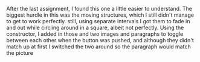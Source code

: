 After the last assignment, I found this one a little easier to understand. The biggest hurdle in this was the moving structures, which I still didn't manage to get to work perfectly. still, using separate intervals I got them to fade in and out while circling around in a square, albeit not perfectly. Using the constructor, I added in those and two images and paragraphs to toggle between each other when the button was pushed, and although they didn't match up at first I switched the two around so the paragraph would match the picture
